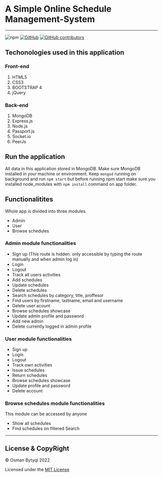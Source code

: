 # A Simple Online Schedule Management-System
---


 ![npm](https://img.shields.io/npm/v/npm?style=for-the-badge)
 [![GitHub](https://img.shields.io/github/license/OsmanBytyqi/SistemiPerMenaxhimineOrareve?color=red&logo=github&style=for-the-badge)](https://github.com/OsmanBytyqi/SistemiPerMenaxhimineOrareve/blob/master/LICENSE)
[![GitHub contributors](https://img.shields.io/github/contributors/OsmanBytyqi/SistemiPerMenaxhimineOrareve?color=blue&style=for-the-badge)](https://github.com/OsmanBytyqi/SistemiPerMenaxhimineOrareve/graphs/contributors)


## Techonologies used in this application

### Front-end

1. HTML5
2. CSS3
3. BOOTSTRAP 4
4. jQuery

### Back-end

1. MongoDB
2. Express.js
3. Node.js
4. Passport.js
5. Socket.io
6. PeerJs

## Run the application
All data in this application stored in MongoDB. Make sure MongoDB installed in
your machine or environment. Keep `mongod` running on background and run
`npm start` but before running npm start make sure you installed node_modules with `npm install` command on app folder.

## Functionalitites

Whole app is divided into three modules.

* Admin
* User
* Browse schedules

### Admin module functionalities
* Sign up (This route is hidden. only accessible by typing the route manually and when admin log in)
* Login
* Logout
* Track all users activities
* Add schedules
* Update schedules
* Delete schedules
* Search schedules by category, title, proffesor
* Find users by firstname, lastname, email and username
* Delete user acount
* Browse schedules showcase
* Update admin profile and password
* Add new admin
* Delete currently logged in admin profile

### User module functionalities
* Sign up
* Login
* Logout
* Track own activities
* Issue schedules
* Return schedules
* Browse schedules showcase
* Update profile and password
* Delete account

### Browse schedules module functionalities
This module can be accessed by anyone
* Show all schedules
* Find schedules on filtered Search

---
## License & CopyRight

 © Osman Bytyqi 2022

Licensed under the [MIT License](https://github.com/OsmanBytyqi/SistemiPerMenaxhimineOrareve/blob/master/LICENSE)
